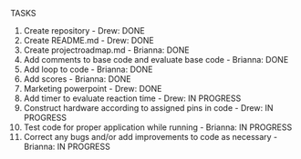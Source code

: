 TASKS

1) Create repository - Drew: DONE
2) Create README.md - Drew: DONE
3) Create projectroadmap.md - Brianna: DONE
4) Add comments to base code and evaluate base code - Brianna: DONE
5) Add loop to code - Brianna: DONE
6) Add scores - Brianna: DONE
7) Marketing powerpoint - Drew: DONE
8) Add timer to evaluate reaction time - Drew: IN PROGRESS
9) Construct hardware according to assigned pins in code - Drew: IN PROGRESS
10) Test code for proper application while running - Brianna: IN PROGRESS
11) Correct any bugs and/or add improvements to code as necessary - Brianna: IN PROGRESS
